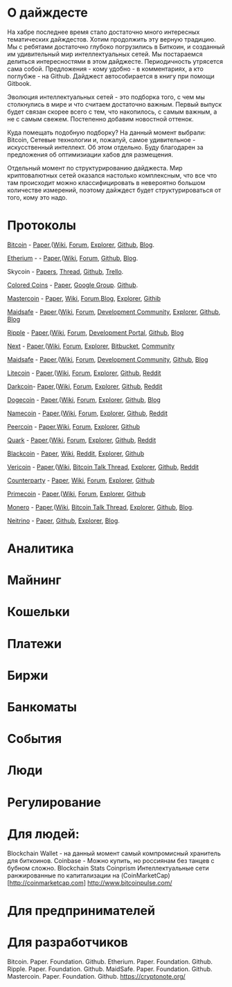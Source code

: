 О дайждесте
===========

На хабре последнее время стало достаточно много интересных тематических дайждестов. Хотим продолжить эту верную традицию. 
Мы с ребятами достаточно глубоко погрузились в Биткоин, и созданный им удивительный мир интеллектуальных сетей.
Мы постараемся делиться интересностями в этом дайджесте. Периодичность утрясется сама собой. Предложения - кому удобно - в комментариях, а кто поглубже - на Github. Дайджест автособирается в книгу при помощи Gitbook.

Эволюция интеллектуальных сетей - это подборка того, с чем мы столкнулись в мире и что считаем достаточно важным. Первый выпуск будет связан скорее всего с тем, что накопилось, c самым важным, а не с самым свежем. Постепенно добавим новостной оттенок.

Куда помещать подобную подборку?
На данный момент выбрали: Bitcoin, Сетевые технологии и, пожалуй, самое удивительное - искусственный интеллект. Об этом отдельно. Буду благодарен за предложения об оптимизиации хабов для размещения.

Отдельный момент по структурированию дайджеста. Мир криптовалютных сетей оказался настолько комплексным, что все что там происходит можно классифицировать в невероятно большом количестве измерений, поэтому дайждест будет структурироваться от того, кому это надо. 

# Протоколы
[Bitcoin](https://bitcoin.org/en/) - [Paper](https://bitcoin.org/bitcoin.pdf),([Wiki](https://en.bitcoin.it/wiki/Main_Page), [Forum](https://bitcoinfoundation.org/forum/), [Explorer](https://blockchain.info/), [Github](https://github.com/bitcoin), [Blog](https://bitcoinfoundation.org/blog/).

[Etherium](https://www.ethereum.org/) - - [Paper](https://github.com/ethereum/wiki/wiki/%5BEnglish%5D-White-Paper),([Wiki](https://github.com/ethereum/wiki/wiki/%5BEnglish%5D-Ethereum-TOC), [Forum](http://forum.ethereum.org/), [Github](https://github.com/ethereum), [Blog](https://blog.ethereum.org/).

Skycoin - [Papers](https://github.com/skycoin/whitepapers), [Thread](http://forum.ethereum.org/), [Github](https://github.com/skycoin), [Trello](https://trello.com/b/LQd8Gz47/skycoin-development).

[Colored Coins](http://coloredcoins.org/) - [Paper](https://github.com/OpenAssets/open-assets-protocol/blob/master/specification.mediawiki),  [Google Group](https://groups.google.com/forum/#!forum/bitcoinx). [Github](https://github.com/bitcoinx).

[Mastercoin](http://www.mastercoin.org/) - [Paper](https://github.com/mastercoin-MSC/spec), [Wiki](http://wiki.mastercoin.org/index.php/Main_Page), [Forum](http://www.mastercointalk.org/),[Blog](http://blog.mastercoin.org/), [Explorer](https://masterchain.info/), [Githib](https://github.com/mastercoin-MSC)

[Maidsafe](http://maidsafe.net) - [Paper](https://github.com/maidsafe/Whitepapers/blob/master/Project-Safe.md),([Wiki](hhttps://github.com/maidsafe/MaidSafe/wiki), [Forum](https://maidsafe.org), [Development Community](https://groups.google.com/forum/#!forum/maidsafe-development), [Explorer](https://ripple.com/graph), [Github](https://github.com/maidsafe), [Blog](http://blog.maidsafe.net)

[Ripple](https://ripple.com) - [Paper](https://github.com/maidsafe/Whitepapers/blob/master/Project-Safe.md),([Wiki](https://ripple.com/wiki), [Forum](https://ripple.com/forum/), [Development Portal](https://dev.ripple.com), [Github](https://github.com/ripple), [Blog](https://ripple.com/blog)

[Next](http://www.nxt.org/) - [Paper](http://wiki.nxtcrypto.org/wiki/Whitepaper:Nxt),([Wiki](http://wiki.nxtcrypto.org/), [Forum](https://nxtforum.org/), [Explorer](http://nxtportal.org/), [Bitbucket](https://bitbucket.org/JeanLucPicard/nxt/src), [Community](http://www.nxtcommunity.org/)

[Maidsafe](http://maidsafe.net/) - [Paper](https://github.com/maidsafe/Whitepapers/blob/master/Project-Safe.md),([Wiki](hhttps://github.com/maidsafe/MaidSafe/wiki), [Forum](https://maidsafe.org/), [Development Community](https://groups.google.com/forum/#!forum/maidsafe-development), [Github](https://github.com/bitcoin), [Blog](http://blog.maidsafe.net/)

[Litecoin](https://litecoin.org) - [Paper](?),([Wiki](https://litecoin.info), [Forum](https://litecointalk.org), [Explorer](http://ltc.block-explorer.com), [Github](https://github.com/litecoin-project), [Reddit](http://www.reddit.com/r/litecoin)

[Darkcoin](https://www.darkcoin.io/)- [Paper](https://www.darkcoin.io/downloads/DarkcoinWhitepaper.pdf),([Wiki](http://wiki.darkcoin.eu), [Forum](https://darkcointalk.org), [Explorer](http://explorer.darkcoin.io), [Github](https://github.com/darkcoinproject/darkcoin), [Reddit](http://www.reddit.com/r/DRKCoin)

[Dogecoin](http://dogecoin.com/) - [Paper](?),([Wiki](http://www.dogeco.in/), [Forum](http://doges.org/), [Explorer](https://dogechain.info/), [Github](https://github.com/dogecoin/dogecoin), [Blog](http://blog.dogecoin.com/)

[Namecoin](http://namecoin.info) - [Paper](),([Wiki](https://wiki.namecoin.info), [Forum](https://forum.namecoin.info), [Explorer](http://explorer.namecoin.info), [Github](https://github.com/namecoin), [Reddit](http://www.reddit.com/r/Namecoin)

[Peercoin](http://www.peercoin.net) - [Paper](http://www.peercoin.net/whitepaper),[Wiki](https://github.com/ppcoin/ppcoin/wiki), [Forum](http://www.peercointalk.org), [Explorer](http://blockexplorer.ppcointalk.org), [Github](https://github.com/ppcoin)

[Quark](http://www.qrk.cc/) - [Paper](?),([Wiki](), [Forum](http://forum.qrk.cc/), [Explorer](qrk.blockr.io), [Github](https://github.com/MaxGuevara/quark), [Reddit](http://www.reddit.com/r/QuarkCoin/)

[Blackcoin](http://www.blackcoin.co/) - [Paper](http://www.blackcoin.co/blackcoin-pos-protocol-v2-whitepaper.pdf), [Wiki](http://en.bitcoinwiki.org/blackcoin), [Reddit](http://www.reddit.com/r/blackcoin/), [Explorer](http://blackcha.in/), [Github](https://github.com/rat4/blackcoin)

[Vericoin](http://www.vericoin.info/) - [Paper](?),([Wiki](), [Bitcoin Talk Thread](https://bitcointalk.org/index.php?topic=602041.msg6633326#msg6633326), [Explorer](http://chainz.cryptoid.info/vrc/), [Github](http://www.github.com/vericoin/), [Reddit](http://www.reddit.com/r/vertcoin/)

[Counterparty](https://www.counterparty.co/) - [Paper](https://github.com/CounterpartyXCP/Counterparty), [Wiki](https://wiki.counterparty.co), [Forum](https://forums.counterparty.co/), [Explorer](http://www.counterpartyexplorer.com/), [Github](https://github.com/CounterpartyXCP/counterpartyd)

[Primecoin](http://primecoin.io/) - [Paper](http://primecoin.io/bin/primecoin-paper.pdf),([Wiki](https://github.com/primecoin/primecoin/wiki), [Forum](http://www.peercointalk.org), [Explorer](https://coinplorer.com), [Github](https://github.com/primecoin)

[Monero](http://www.monero.cc/) - [Paper](https://cryptonote.org/whitepaper.pdf),([Wiki](https://en.bitcoin.it/wiki/Main_Page), [Bitcoin Talk Thread](https://bitcointalk.org/index.php?topic=580155), [Explorer](?), [Github](https://github.com/monero-project/bitmonero), [Blog](http://www.monero.cc/blog/index.html).

[Neitrino](http://www.neutrinocoin.org/) - [Paper](http://www.neutrinocoin.org/neutrino-white-paper), [Github](https://github.com/neutrinocoin), [Explorer](http://explorer.neutrinocoin.org/), [Blog](http://blog.neutrinocoin.org/).

# Аналитика

# Майнинг

# Кошельки

# Платежи

# Биржи

# Банкоматы

# События

# Люди

# Регулирование

# Для людей:
Blockchain Wallet - на данный момент самый компромисный хранитель для биткоинов.
Coinbase - Можно купить, но россиянам без танцев с бубном сложно.
Blockchain Stats
Coinprism
Интеллектуальные сети ранжированные по капитализации на (CoinMarketCap)[http://coinmarketcap.com]
http://www.bitcoinpulse.com/

# Для предпринимателей

# Для разработчиков
Bitcoin. Paper. Foundation. Github. 
Etherium. Paper. Foundation. Github.
Ripple. Paper. Foundation. Github.
MaidSafe. Paper. Foundation. Github.
Mastercoin. Paper. Foundation. Github.
https://cryptonote.org/

